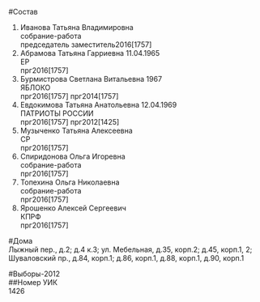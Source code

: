 #Состав  
1. Иванова Татьяна Владимировна  
    собрание-работа  
    председатель заместитель2016[1757]  
2. Абрамова Татьяна Гарриевна 11.04.1965  
    ЕР  
    прг2016[1757]  
3. Бурмистрова Светлана Витальевна 1967  
    ЯБЛОКО  
    прг2016[1757] прг2014[1757]  
4. Евдокимова Татьяна Анатольевна 12.04.1969  
    ПАТРИОТЫ РОССИИ  
    прг2016[1757] прг2012[1425]  
5. Музыченко Татьяна Алексеевна  
    СР  
    прг2016[1757]  
6. Спиридонова Ольга Игоревна  
    собрание-работа  
    прг2016[1757]  
7. Топехина Ольга Николаевна  
    собрание-работа  
    прг2016[1757]  
8. Ярошенко Алексей Сергеевич  
    КПРФ  
    прг2016[1757]  
  
#Дома  
Лыжный пер., д.2; д.4 к.3; ул. Мебельная, д.35, корп.2; д.45, корп.1, 2;  Шуваловский пр., д.84, корп.1; д.86, корп.1, д.88, корп.1, д.90, корп.1  
  
#Выборы-2012  
##Номер УИК  
1426  

